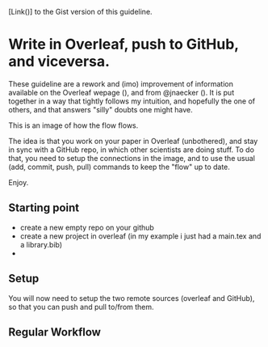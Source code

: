 [Link()] to the Gist version of this guideline.
# Write in Overleaf, push to GitHub, and viceversa.

These guideline are a rework and (imo) improvement of information available on the Overleaf wepage (), and from @jnaecker (). It is put together in a way that tightly follows my intuition, and hopefully the one of others, and that answers "silly" doubts one might have.

This is an image of how the flow flows.


The idea is that you work on your paper in Overleaf (unbothered), and stay in sync with a GitHub repo, in which other scientists are doing stuff. To do that, you need to setup the connections in the image, and to use the usual (add, commit, push, pull) commands to keep the "flow" up to date.

Enjoy.


## Starting point

- create a new empty repo on your github
- create a new project in overleaf (in my example i just had a main.tex and a library.bib)
- 


## Setup

You will now need to setup the two remote sources (overleaf and GitHub), so that you can push and pull to/from them.




## Regular Workflow
